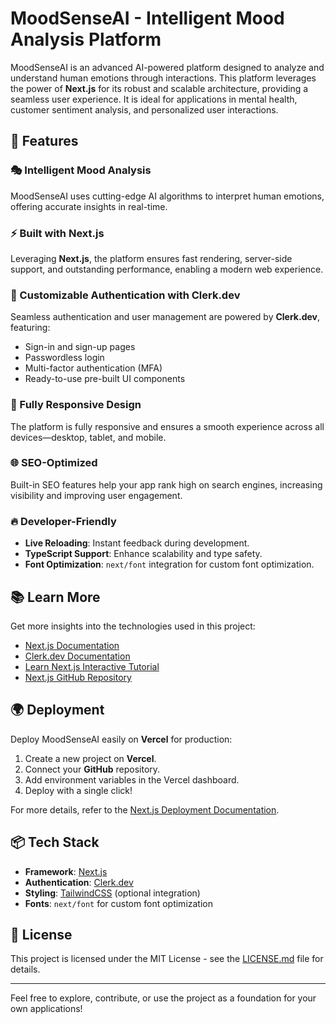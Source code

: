 # MoodSenseAI - Intelligent Mood Analysis Platform

MoodSenseAI is an advanced AI-powered platform designed to analyze and understand human emotions through interactions. This platform leverages the power of **Next.js** for its robust and scalable architecture, providing a seamless user experience. It is ideal for applications in mental health, customer sentiment analysis, and personalized user interactions.

## 🌟 Features

### 🎭 Intelligent Mood Analysis
MoodSenseAI uses cutting-edge AI algorithms to interpret human emotions, offering accurate insights in real-time.

### ⚡ Built with Next.js
Leveraging **Next.js**, the platform ensures fast rendering, server-side support, and outstanding performance, enabling a modern web experience.

### 💎 Customizable Authentication with Clerk.dev
Seamless authentication and user management are powered by **Clerk.dev**, featuring:
- Sign-in and sign-up pages
- Passwordless login
- Multi-factor authentication (MFA)
- Ready-to-use pre-built UI components

### 📱 Fully Responsive Design
The platform is fully responsive and ensures a smooth experience across all devices—desktop, tablet, and mobile.

### 🌐 SEO-Optimized
Built-in SEO features help your app rank high on search engines, increasing visibility and improving user engagement.

### 🔥 Developer-Friendly
- **Live Reloading**: Instant feedback during development.
- **TypeScript Support**: Enhance scalability and type safety.
- **Font Optimization**: `next/font` integration for custom font optimization.

## 📚 Learn More

Get more insights into the technologies used in this project:

- [Next.js Documentation](https://nextjs.org/docs)
- [Clerk.dev Documentation](https://clerk.dev/docs)
- [Learn Next.js Interactive Tutorial](https://nextjs.org/learn)
- [Next.js GitHub Repository](https://github.com/vercel/next.js)

## 🌍 Deployment

Deploy MoodSenseAI easily on **Vercel** for production:

1. Create a new project on **Vercel**.
2. Connect your **GitHub** repository.
3. Add environment variables in the Vercel dashboard.
4. Deploy with a single click!

For more details, refer to the [Next.js Deployment Documentation](https://nextjs.org/docs/deployment).

## 📦 Tech Stack

- **Framework**: [Next.js](https://nextjs.org/)
- **Authentication**: [Clerk.dev](https://clerk.dev/)
- **Styling**: [TailwindCSS](https://tailwindcss.com/) (optional integration)
- **Fonts**: `next/font` for custom font optimization

## 📝 License

This project is licensed under the MIT License - see the [LICENSE.md](LICENSE.md) file for details.

---

Feel free to explore, contribute, or use the project as a foundation for your own applications!
